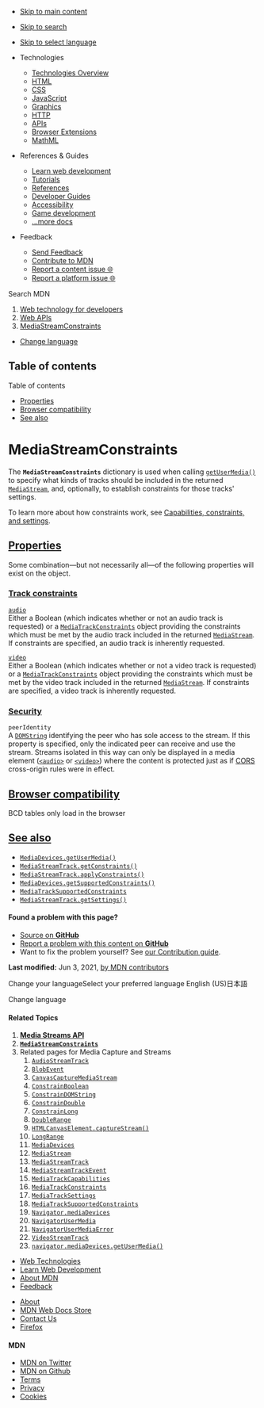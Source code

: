 -   <a href="#content" id="skip-main">Skip to main content</a>
-   <a href="#main-q" id="skip-search">Skip to search</a>
-   <a href="#select-language" id="skip-select-language">Skip to select language</a>

-   Technologies
    -   [Technologies Overview](https://developer.mozilla.org/en-US/docs/Web)
    -   [HTML](https://developer.mozilla.org/en-US/docs/Web/HTML)
    -   [CSS](https://developer.mozilla.org/en-US/docs/Web/CSS)
    -   [JavaScript](https://developer.mozilla.org/en-US/docs/Web/JavaScript)
    -   [Graphics](https://developer.mozilla.org/en-US/docs/Web/Guide/Graphics)
    -   [HTTP](https://developer.mozilla.org/en-US/docs/Web/HTTP)
    -   [APIs](https://developer.mozilla.org/en-US/docs/Web/API)
    -   [Browser Extensions](https://developer.mozilla.org/en-US/docs/Mozilla/Add-ons/WebExtensions)
    -   [MathML](https://developer.mozilla.org/en-US/docs/Web/MathML)
-   References & Guides
    -   [Learn web development](https://developer.mozilla.org/en-US/docs/Learn)
    -   [Tutorials](https://developer.mozilla.org/en-US/docs/Web/Tutorials)
    -   [References](https://developer.mozilla.org/en-US/docs/Web/Reference)
    -   [Developer Guides](https://developer.mozilla.org/en-US/docs/Web/Guide)
    -   [Accessibility](https://developer.mozilla.org/en-US/docs/Web/Accessibility)
    -   [Game development](https://developer.mozilla.org/en-US/docs/Games)
    -   [...more docs](https://developer.mozilla.org/en-US/docs/Web)
-   Feedback
    -   [Send Feedback](https://developer.mozilla.org/en-US/docs/MDN/Contribute/Feedback)
    -   [Contribute to MDN](https://developer.mozilla.org/en-US/docs/MDN/Contribute)
    -   [Report a content issue 🌐](https://github.com/mdn/content/issues/new)
    -   [Report a platform issue 🌐](https://github.com/mdn/yari/issues/new)

Search MDN

1.  <a href="https://developer.mozilla.org/en-US/docs/Web" class="breadcrumb"><span data-property="name">Web technology for developers</span></a>
2.  <a href="https://developer.mozilla.org/en-US/docs/Web/API" class="breadcrumb-penultimate"><span data-property="name">Web APIs</span></a>
3.  <a href="https://developer.mozilla.org/en-US/docs/Web/API/MediaStreamConstraints" class="breadcrumb-current-page"><span data-property="name">MediaStreamConstraints</span></a>

-   <a href="#select-language" class="language-icon"><span class="show-desktop">Change language</span></a>

Table of contents
-----------------

Table of contents

-   [Properties](#properties)
-   [Browser compatibility](#browser_compatibility)
-   [See also](#see_also)

MediaStreamConstraints
======================

The **`MediaStreamConstraints`** dictionary is used when calling [`getUserMedia()`](https://developer.mozilla.org/en-US/docs/Web/API/MediaDevices/getUserMedia "getUserMedia()") to specify what kinds of tracks should be included in the returned [`MediaStream`](https://developer.mozilla.org/en-US/docs/Web/API/MediaStream), and, optionally, to establish constraints for those tracks' settings.

To learn more about how constraints work, see [Capabilities, constraints, and settings](https://developer.mozilla.org/en-US/docs/Web/API/Media_Streams_API/Constraints).

[Properties](#properties "Permalink to Properties")
---------------------------------------------------

Some combination—but not necessarily all—of the following properties will exist on the object.

### [Track constraints](#track_constraints "Permalink to Track constraints")

[`audio`](https://developer.mozilla.org/en-US/docs/Web/API/MediaStreamConstraints/audio "audio")  
Either a Boolean (which indicates whether or not an audio track is requested) or a [`MediaTrackConstraints`](https://developer.mozilla.org/en-US/docs/Web/API/MediaTrackConstraints) object providing the constraints which must be met by the audio track included in the returned [`MediaStream`](https://developer.mozilla.org/en-US/docs/Web/API/MediaStream). If constraints are specified, an audio track is inherently requested.

[`video`](https://developer.mozilla.org/en-US/docs/Web/API/MediaStreamConstraints/video "video")  
Either a Boolean (which indicates whether or not a video track is requested) or a [`MediaTrackConstraints`](https://developer.mozilla.org/en-US/docs/Web/API/MediaTrackConstraints) object providing the constraints which must be met by the video track included in the returned [`MediaStream`](https://developer.mozilla.org/en-US/docs/Web/API/MediaStream). If constraints are specified, a video track is inherently requested.

### [Security](#security "Permalink to Security")

<span class="page-not-created">`peerIdentity`</span>  
A [`DOMString`](https://developer.mozilla.org/en-US/docs/Web/API/DOMString) identifying the peer who has sole access to the stream. If this property is specified, only the indicated peer can receive and use the stream. Streams isolated in this way can only be displayed in a media element ([`<audio>`](https://developer.mozilla.org/en-US/docs/Web/HTML/Element/audio) or [`<video>`](https://developer.mozilla.org/en-US/docs/Web/HTML/Element/video)) where the content is protected just as if [CORS](https://developer.mozilla.org/en-US/docs/Glossary/CORS) cross-origin rules were in effect.

[Browser compatibility](#browser_compatibility "Permalink to Browser compatibility")
------------------------------------------------------------------------------------

BCD tables only load in the browser

[See also](#see_also "Permalink to See also")
---------------------------------------------

-   [`MediaDevices.getUserMedia()`](https://developer.mozilla.org/en-US/docs/Web/API/MediaDevices/getUserMedia)
-   [`MediaStreamTrack.getConstraints()`](https://developer.mozilla.org/en-US/docs/Web/API/MediaStreamTrack/getConstraints)
-   [`MediaStreamTrack.applyConstraints()`](https://developer.mozilla.org/en-US/docs/Web/API/MediaStreamTrack/applyConstraints)
-   [`MediaDevices.getSupportedConstraints()`](https://developer.mozilla.org/en-US/docs/Web/API/MediaDevices/getSupportedConstraints)
-   [`MediaTrackSupportedConstraints`](https://developer.mozilla.org/en-US/docs/Web/API/MediaTrackSupportedConstraints)
-   [`MediaStreamTrack.getSettings()`](https://developer.mozilla.org/en-US/docs/Web/API/MediaStreamTrack/getSettings)

#### Found a problem with this page?

-   [Source on **GitHub**](https://github.com/mdn/content/blob/main/files/en-us/web/api/mediastreamconstraints/index.html "Folder: en-us/web/api/mediastreamconstraints (Opens in a new tab)")
-   [Report a problem with this content on **GitHub**](https://github.com/mdn/content/issues/new?body=MDN+URL%3A+https%3A%2F%2Fdeveloper.mozilla.org%2Fen-US%2Fdocs%2FWeb%2FAPI%2FMediaStreamConstraints%0A%0A%23%23%23%23+What+information+was+incorrect%2C+unhelpful%2C+or+incomplete%3F%0A%0A%0A%23%23%23%23+Specific+section+or+headline%3F%0A%0A%0A%23%23%23%23+What+did+you+expect+to+see%3F%0A%0A%0A%23%23%23%23+Did+you+test+this%3F+If+so%2C+how%3F%0A%0A%0A%3C%21--+Do+not+make+changes+below+this+line+--%3E%0A%3Cdetails%3E%0A%3Csummary%3EMDN+Content+page+report+details%3C%2Fsummary%3E%0A%0A*+Folder%3A+%60en-us%2Fweb%2Fapi%2Fmediastreamconstraints%60%0A*+MDN+URL%3A+https%3A%2F%2Fdeveloper.mozilla.org%2Fen-US%2Fdocs%2FWeb%2FAPI%2FMediaStreamConstraints%0A*+GitHub+URL%3A+https%3A%2F%2Fgithub.com%2Fmdn%2Fcontent%2Fblob%2Fmain%2Ffiles%2Fen-us%2Fweb%2Fapi%2Fmediastreamconstraints%2Findex.html%0A*+Last+commit%3A+https%3A%2F%2Fgithub.com%2Fmdn%2Fcontent%2Fcommit%2Ff258e08dd3053632c642268ae5625a8295af5f23%0A*+Document+last+modified%3A+2021-06-03T19%3A09%3A29.000Z%0A%0A%3C%2Fdetails%3E&title=Issue+with+%22MediaStreamConstraints%22%3A+%28short+summary+here+please%29&labels=Content%3AWebAPI%2Cneeds-triage "This will take you to https://github.com/mdn/content to file a new issue")
-   Want to fix the problem yourself? See [our Contribution guide](https://github.com/mdn/content/blob/main/README.md).

**Last modified:** Jun 3, 2021, [by MDN contributors](https://developer.mozilla.org/en-US/docs/Web/API/MediaStreamConstraints/contributors.txt)

Change your languageSelect your preferred language English (US)日本語

Change language

#### Related Topics

1.  **[Media Streams API](https://developer.mozilla.org/en-US/docs/Web/API/Media_Streams_API)**
2.  **[`MediaStreamConstraints`](https://developer.mozilla.org/en-US/docs/Web/API/MediaStreamConstraints)**
3.  Related pages for Media Capture and Streams
    1.  [`AudioStreamTrack`](https://developer.mozilla.org/en-US/docs/Web/API/AudioStreamTrack)
    2.  [`BlobEvent`](https://developer.mozilla.org/en-US/docs/Web/API/BlobEvent)
    3.  [`CanvasCaptureMediaStream`](https://developer.mozilla.org/en-US/docs/Web/API/CanvasCaptureMediaStream)
    4.  [`ConstrainBoolean`](https://developer.mozilla.org/en-US/docs/Web/API/ConstrainBoolean)
    5.  [`ConstrainDOMString`](https://developer.mozilla.org/en-US/docs/Web/API/ConstrainDOMString)
    6.  [`ConstrainDouble`](https://developer.mozilla.org/en-US/docs/Web/API/ConstrainDouble)
    7.  [`ConstrainLong`](https://developer.mozilla.org/en-US/docs/Web/API/ConstrainLong)
    8.  [`DoubleRange`](https://developer.mozilla.org/en-US/docs/Web/API/DoubleRange)
    9.  [`HTMLCanvasElement.captureStream()`](https://developer.mozilla.org/en-US/docs/Web/API/HTMLCanvasElement/captureStream)
    10. [`LongRange`](https://developer.mozilla.org/en-US/docs/Web/API/LongRange)
    11. [`MediaDevices`](https://developer.mozilla.org/en-US/docs/Web/API/MediaDevices)
    12. [`MediaStream`](https://developer.mozilla.org/en-US/docs/Web/API/MediaStream)
    13. [`MediaStreamTrack`](https://developer.mozilla.org/en-US/docs/Web/API/MediaStreamTrack)
    14. [`MediaStreamTrackEvent`](https://developer.mozilla.org/en-US/docs/Web/API/MediaStreamTrackEvent)
    15. [`MediaTrackCapabilities`](https://developer.mozilla.org/en-US/docs/Web/API/MediaTrackCapabilities)
    16. [`MediaTrackConstraints`](https://developer.mozilla.org/en-US/docs/Web/API/MediaTrackConstraints)
    17. [`MediaTrackSettings`](https://developer.mozilla.org/en-US/docs/Web/API/MediaTrackSettings)
    18. [`MediaTrackSupportedConstraints`](https://developer.mozilla.org/en-US/docs/Web/API/MediaTrackSupportedConstraints)
    19. [`Navigator.mediaDevices`](https://developer.mozilla.org/en-US/docs/Web/API/Navigator/mediaDevices)
    20. [`NavigatorUserMedia`](https://developer.mozilla.org/en-US/docs/Web/API/NavigatorUserMedia)
    21. [`NavigatorUserMediaError`](https://developer.mozilla.org/en-US/docs/Web/API/NavigatorUserMediaError)
    22. [`VideoStreamTrack`](https://developer.mozilla.org/en-US/docs/Web/API/VideoStreamTrack)
    23. [`navigator.mediaDevices.getUserMedia()`](https://developer.mozilla.org/en-US/docs/Web/API/navigator/mediaDevices.getUserMedia)

-   [Web Technologies](https://developer.mozilla.org/en-US/docs/Web)
-   [Learn Web Development](https://developer.mozilla.org/en-US/docs/Learn)
-   [About MDN](https://developer.mozilla.org/en-US/docs/MDN/About)
-   [Feedback](https://developer.mozilla.org/en-US/docs/MDN/Feedback)

<!-- -->

-   [About](https://www.mozilla.org/about/)
-   [MDN Web Docs Store](https://shop.spreadshirt.com/mdn-store/)
-   [Contact Us](https://www.mozilla.org/contact/)
-   [Firefox](https://www.mozilla.org/firefox/?utm_source=developer.mozilla.org&utm_campaign=footer&utm_medium=referral)

#### MDN

-   <a href="https://twitter.com/mozdevnet" class="social-icon twitter"><span class="visually-hidden">MDN on Twitter</span></a>
-   <a href="https://github.com/mdn/" class="social-icon github"><span class="visually-hidden">MDN on Github</span></a>
-   [Terms](https://www.mozilla.org/about/legal/terms/mozilla)
-   [Privacy](https://www.mozilla.org/privacy/websites/)
-   [Cookies](https://www.mozilla.org/privacy/websites/#cookies)
